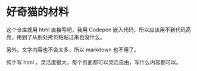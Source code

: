 # 好奇猫的材料

这个仓库就用 html 直接写吧，我用 Codepen
嵌入代码，所以应该用不到代码高亮，用到了从别处拷贝粘贴过来也没什么。

另外，文字内容也不会太多，所以 markdown 也不用了。

纯手写 html ，灵活度很大，每个页面都可以灵活自由，写什么内容都可以。
